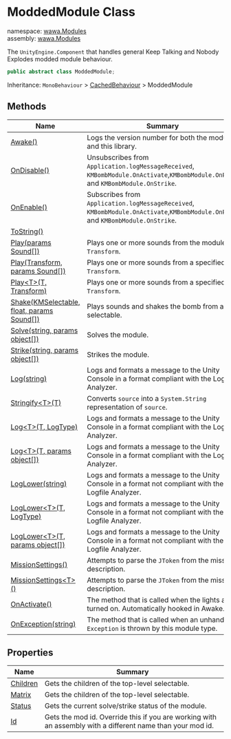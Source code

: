 # ModdedModule Class

namespace: [wawa\.Modules](../wawa.Modules.md)<br />
assembly: [wawa\.Modules](../../wawa.Modules.md)

The `UnityEngine.Component` that handles general Keep Talking and Nobody Explodes modded module behaviour\.

```csharp
public abstract class ModdedModule;
```

Inheritance: `MonoBehaviour` > [CachedBehaviour](../../wawa.Unity/wawa.Unity/CachedBehaviour.md) > ModdedModule

## Methods

| Name | Summary |
|------|---------|
| [Awake\(\)](./ModdedModule/Awake.md) | Logs the version number for both the module and this library\. |
| [OnDisable\(\)](./ModdedModule/OnDisable.md) | Unsubscribes from `Application.logMessageReceived`, `KMBombModule.OnActivate`,`KMBombModule.OnPass`, and `KMBombModule.OnStrike`\. |
| [OnEnable\(\)](./ModdedModule/OnEnable.md) | Subscribes from `Application.logMessageReceived`, `KMBombModule.OnActivate`,`KMBombModule.OnPass`, and `KMBombModule.OnStrike`\. |
| [ToString\(\)](./ModdedModule/ToString.md) |  |
| [Play\(params Sound\[\]\)](./ModdedModule/Play.md) | Plays one or more sounds from the module `Transform`\. |
| [Play\(Transform, params Sound\[\]\)](./ModdedModule/Play.md) | Plays one or more sounds from a specified `Transform`\. |
| [Play\<T\>\(T, Transform\)](./ModdedModule/Play.md) | Plays one or more sounds from a specified `Transform`\. |
| [Shake\(KMSelectable, float, params Sound\[\]\)](./ModdedModule/Shake.md) | Plays sounds and shakes the bomb from a selectable\. |
| [Solve\(string, params object\[\]\)](./ModdedModule/Solve.md) | Solves the module\. |
| [Strike\(string, params object\[\]\)](./ModdedModule/Strike.md) | Strikes the module\. |
| [Log\(string\)](./ModdedModule/Log.md) | Logs and formats a message to the Unity Console in a format compliant with the Logfile Analyzer\. |
| [Stringify\<T\>\(T\)](./ModdedModule/Stringify.md) | Converts `source` into a `System.String` representation of `source`\. |
| [Log\<T\>\(T, LogType\)](./ModdedModule/Log.md) | Logs and formats a message to the Unity Console in a format compliant with the Logfile Analyzer\. |
| [Log\<T\>\(T, params object\[\]\)](./ModdedModule/Log.md) | Logs and formats a message to the Unity Console in a format compliant with the Logfile Analyzer\. |
| [LogLower\(string\)](./ModdedModule/LogLower.md) | Logs and formats a message to the Unity Console in a format not compliant with the Logfile Analyzer\. |
| [LogLower\<T\>\(T, LogType\)](./ModdedModule/LogLower.md) | Logs and formats a message to the Unity Console in a format not compliant with the Logfile Analyzer\. |
| [LogLower\<T\>\(T, params object\[\]\)](./ModdedModule/LogLower.md) | Logs and formats a message to the Unity Console in a format not compliant with the Logfile Analyzer\. |
| [MissionSettings\(\)](./ModdedModule/MissionSettings.md) | Attempts to parse the `JToken` from the mission description\. |
| [MissionSettings\<T\>\(\)](./ModdedModule/MissionSettings.md) | Attempts to parse the `JToken` from the mission description\. |
| [OnActivate\(\)](./ModdedModule/OnActivate.md) | The method that is called when the lights are turned on\. Automatically hooked in Awake\. |
| [OnException\(string\)](./ModdedModule/OnException.md) | The method that is called when an unhandled `Exception` is thrown by this module type\. |

## Properties

| Name | Summary |
|------|---------|
| [Children](./ModdedModule/Children.md) | Gets the children of the top\-level selectable\. |
| [Matrix](./ModdedModule/Matrix.md) | Gets the children of the top\-level selectable\. |
| [Status](./ModdedModule/Status.md) | Gets the current solve/strike status of the module\. |
| [Id](./ModdedModule/Id.md) | Gets the mod id\. Override this if you are working with an assembly with a different name than your mod id\. |


